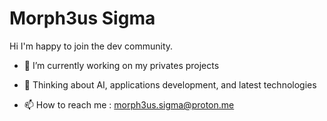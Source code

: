 # Morph3us Sigma

Hi I'm happy to join the dev community.

- 🔭 I’m currently working on my privates projects

- 🤔 Thinking about AI, applications development, and latest technologies

- 📫 How to reach me : morph3us.sigma@proton.me

<!--
**Morpheus-Sigma/Morpheus-Sigma** is a ✨ _special_ ✨ repository because its `README.md` (this file) appears on your GitHub profile.

Here are some ideas to get you started:

- 🔭 I’m currently working on ...
- 🌱 I’m currently learning ...
- 👯 I’m looking to collaborate on ...
- 🤔 I’m looking for help with ...
- 💬 Ask me about ...
- 📫 How to reach me: ...
- 😄 Pronouns: ...
- ⚡ Fun fact: ...



# Basic writing and formatting syntax
## Create sophisticated formatting for your prose and code on GitHub with simple syntax.
source : https://docs.github.com/en/get-started/writing-on-github/getting-started-with-writing-and-formatting-on-github/basic-writing-and-formatting-syntax

### Comments
<!-- Début des commentaires ...
Commentaires ...
Fin des commentaires --> 
<!--
### Headings
To create a heading, add 1 to 6 # symbols before your heading text. The number of # you use will determine the hierarchy level and typeface size of the heading.
# A first-level heading
## A second-level heading
### A third-level heading
etc...
When you use two or more headings, GitHub automatically generates a table of contents that you can access by clicking  within the file header.
Each heading title is listed in the table of contents and you can click a title to navigate to the selected section.

### Styling text
You can indicate emphasis with bold, italic, strikethrough, subscript, or superscript text in comment fields and .md files.

Bold	** ** or __ __	Ctrl+B (Windows/Linux)	**This is bold text**
Italic	* * or _ _     	Ctrl+I (Windows/Linux)	_This text is italicized_
Strikethrough	~~ ~~	None	~~This was mistaken text~~
Bold and nested italic	** ** and _ _	None	**This text is _extremely_ important**
All bold and italic	*** ***	None	***All this text is important***
Subscript	<sub> </sub>	None	This is a <sub>subscript</sub> text
Superscript	<sup> </sup>	None	This is a <sup>superscript</sup> text
Underline	<ins> </ins>	None	This is an <ins>underlined</ins> text

### Quoting text
You can quote text with a >.
Text that is not a quote
> Text that is a quote
Quoted text is indented, with a different type color.
When viewing a conversation, you can automatically quote text in a comment by highlighting the text, then typing R. You can quote an entire comment by clicking ···, then Quote reply.
-->
